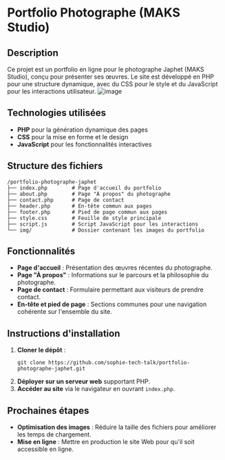 # Portfolio Photographe (MAKS Studio)

## Description

Ce projet est un portfolio en ligne pour le photographe Japhet (MAKS Studio), conçu pour présenter ses œuvres. Le site est développé en PHP pour une structure dynamique, avec du CSS pour le style et du JavaScript pour les interactions utilisateur.
![image](https://github.com/user-attachments/assets/8c439ca7-5061-4075-8f3e-c03b36a50be8)

## Technologies utilisées

- **PHP** pour la génération dynamique des pages
- **CSS** pour la mise en forme et le design
- **JavaScript** pour les fonctionnalités interactives

## Structure des fichiers

```
/portfolio-photographe-japhet
├── index.php        # Page d'accueil du portfolio
├── about.php        # Page "À propos" du photographe
├── contact.php      # Page de contact
├── header.php       # En-tête commun aux pages
├── footer.php       # Pied de page commun aux pages
├── style.css        # Feuille de style principale
├── script.js        # Script JavaScript pour les interactions
└── img/             # Dossier contenant les images du portfolio
```

## Fonctionnalités

- **Page d'accueil** : Présentation des œuvres récentes du photographe.
- **Page "À propos"** : Informations sur le parcours et la philosophie du photographe.
- **Page de contact** : Formulaire permettant aux visiteurs de prendre contact.
- **En-tête et pied de page** : Sections communes pour une navigation cohérente sur l'ensemble du site.

## Instructions d'installation

1. **Cloner le dépôt** :
   ```
   git clone https://github.com/sophie-tech-talk/portfolio-photographe-japhet.git
   ```
2. **Déployer sur un serveur web** supportant PHP.
3. **Accéder au site** via le navigateur en ouvrant `index.php`.

## Prochaines étapes

- **Optimisation des images** : Réduire la taille des fichiers pour améliorer les temps de chargement.
- **Mise en ligne** : Mettre en production le site Web pour qu'il soit accessible en ligne.
